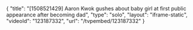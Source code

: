 {
    "title": "[1508521429] Aaron Kwok gushes about baby girl at first public appearance after becoming dad",
    "type": "solo",
    "layout": "iframe-static",
    "videoId": "123187332",
    "url": "\/tvpembed\/123187332"
}